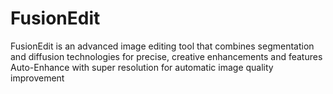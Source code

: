 # FusionEdit
FusionEdit is an advanced image editing tool that combines segmentation and diffusion technologies for precise, creative enhancements and features Auto-Enhance with super resolution for automatic image quality improvement
